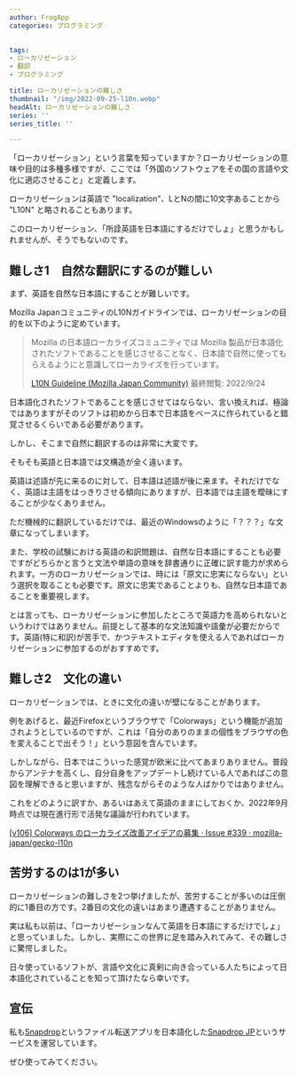 ```yaml
---
author: FrogApp
categories: プログラミング

 
tags:
- ローカリゼーション
- 翻訳
- プログラミング

title: ローカリゼーションの難しさ
thumbnail: "/img/2022-09-25-l10n.webp"
headAlt: ローカリゼーションの難しさ
series: ''
series_title: ''

---
```

「ローカリゼーション」という言葉を知っていますか？ローカリゼーションの意味や目的は多種多様ですが、ここでは「外国のソフトウェアをその国の言語や文化に適応させること」と定義します。

ローカリゼーションは英語で "localization"、LとNの間に10文字あることから "L10N" と略されることもあります。

このローカリゼーション、「所詮英語を日本語にするだけでしょ」と思うかもしれませんが、そうでもないのです。

## 難しさ1　自然な翻訳にするのが難しい

まず、英語を自然な日本語にすることが難しいです。

Mozilla JapanコミュニティのL10Nガイドラインでは、ローカリゼーションの目的を以下のように定めています。

> Mozilla の日本語ローカライズコミュニティでは Mozilla 製品が日本語化されたソフトであることを感じさせることなく、日本語で自然に使ってもらえるようにと意識してローカライズを行っています。
>
> <a href="https://github.com/mozilla-japan/translation/wiki/L10N-Guideline" target="_blank" rel="noopener noreferrer">L10N Guideline (Mozilla Japan Community)</a> 最終閲覧: 2022/9/24

日本語化されたソフトであることを感じさせてはならない、言い換えれば、極論ではありますがそのソフトは初めから日本で日本語をベースに作られていると錯覚させるくらいである必要があります。

しかし、そこまで自然に翻訳するのは非常に大変です。

そもそも英語と日本語では文構造が全く違います。

英語は述語が先に来るのに対して、日本語は述語が後に来ます。それだけでなく、英語は主語をはっきりさせる傾向にありますが、日本語では主語を曖昧にすることが少なくありません。

ただ機械的に翻訳しているだけでは、最近のWindowsのように「？？？」な文章になってしまいます。

また、学校の試験における英語の和訳問題は、自然な日本語にすることも必要ですがどちらかと言うと文法や単語の意味を辞書通りに正確に訳す能力が求められます。一方のローカリゼーションでは、時には「原文に忠実にならない」という選択を取ることも必要です。原文に忠実であることよりも、自然な日本語であることを重要視します。

とは言っても、ローカリゼーションに参加したところで英語力を高められないというわけではありません。前提として基本的な文法知識や語彙が必要だからです。英語(特に和訳)が苦手で、かつテキストエディタを使える人であればローカリゼーションに参加するのがおすすめです。

## 難しさ2　文化の違い
ローカリゼーションでは、ときに文化の違いが壁になることがあります。

例をあげると、最近Firefoxというブラウザで「Colorways」という機能が追加されようとしているのですが、これは「自分のありのままの個性をブラウザの色を変えることで出そう！」という意図を含んでいます。

しかしながら、日本ではこういった感覚が欧米に比べてあまりありません。普段からアンテナを高くし、自分自身をアップデートし続けている人であればこの意図を理解できると思いますが、残念ながらそのような人ばかりではありません。

これをどのように訳すか、あるいはあえて英語のままにしておくか、2022年9月時点では現在進行形で活発な議論が行われています。

<a href="https://github.com/mozilla-japan/gecko-l10n/issues/339" target="_blank" rel="noopener noreferrer">[v106] Colorways のローカライズ改善アイデアの募集 · Issue #339 · mozilla-japan/gecko-l10n</a>

## 苦労するのは1が多い
ローカリゼーションの難しさを2つ挙げましたが、苦労することが多いのは圧倒的に1番目の方です。2番目の文化の違いはあまり遭遇することがありません。

実は私も以前は、「ローカリゼーションなんて英語を日本語にするだけでしょ」と思っていました。しかし、実際にこの世界に足を踏み入れてみて、その難しさに驚愕しました。

日々使っているソフトが、言語や文化に真剣に向き合っている人たちによって日本語化されていることを知って頂けたなら幸いです。

## 宣伝

私も<a href="https://snapdrop.net" target="_blank" rel="noopener noreferrer">Snapdrop</a>というファイル転送アプリを日本語化した<a href="https://share.frogapp.net" target="_blank" rel="noopener noreferrer">Snapdrop JP</a>というサービスを運営しています。

ぜひ使ってみてください。
